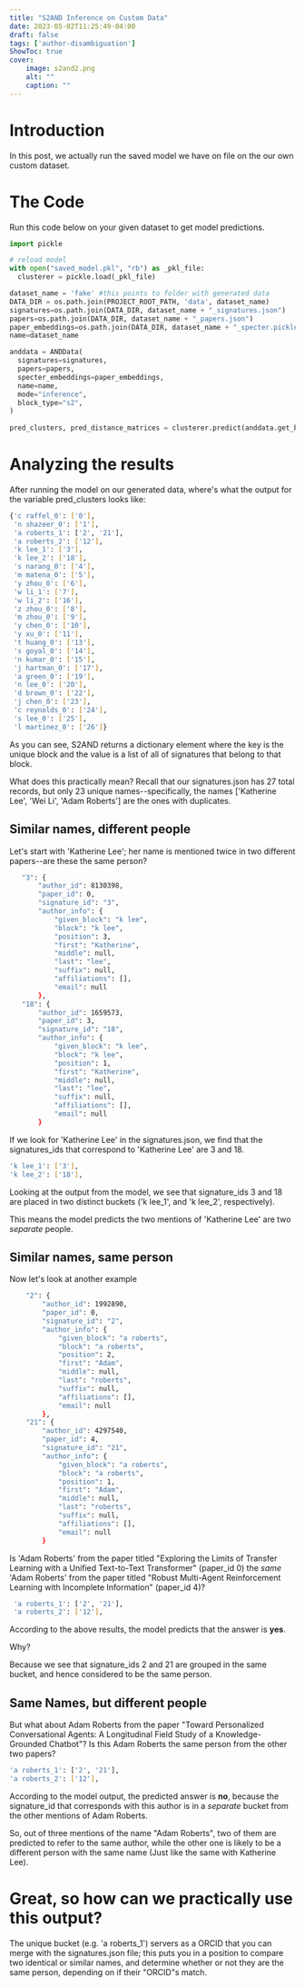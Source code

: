 ```yaml
---
title: "S2AND Inference on Custom Data"
date: 2023-05-02T11:25:49-04:00
draft: false
tags: ['author-disambiguation']
ShowToc: true
cover:
    image: s2and2.png
    alt: ""
    caption: ""
---
```


# Introduction

In this post, we actually run the saved model we have on file on the our own custom dataset.

# The Code 

Run this code below on your given dataset to get model predictions.

```python
import pickle

# reload model
with open("saved_model.pkl", "rb") as _pkl_file:
  clusterer = pickle.load(_pkl_file)

dataset_name = 'fake' #this points to folder with generated data
DATA_DIR = os.path.join(PROJECT_ROOT_PATH, 'data', dataset_name)
signatures=os.path.join(DATA_DIR, dataset_name + "_signatures.json")
papers=os.path.join(DATA_DIR, dataset_name + "_papers.json")
paper_embeddings=os.path.join(DATA_DIR, dataset_name + "_specter.pickle")
name=dataset_name

anddata = ANDData(
  signatures=signatures,
  papers=papers,
  specter_embeddings=paper_embeddings,
  name=name,
  mode="inference",
  block_type="s2",
)
   
pred_clusters, pred_distance_matrices = clusterer.predict(anddata.get_blocks(), anddata)

```
# Analyzing the results

After running the model on our generated data, where's what the output for the variable pred_clusters looks like:

```sh
{'c raffel_0': ['0'],
 'n shazeer_0': ['1'],
 'a roberts_1': ['2', '21'],
 'a roberts_2': ['12'],
 'k lee_1': ['3'],
 'k lee_2': ['18'],
 's narang_0': ['4'],
 'm matena_0': ['5'],
 'y zhou_0': ['6'],
 'w li_1': ['7'],
 'w li_2': ['16'],
 'z zhou_0': ['8'],
 'm zhou_0': ['9'],
 'y chen_0': ['10'],
 'y xu_0': ['11'],
 't huang_0': ['13'],
 's goyal_0': ['14'],
 'n kumar_0': ['15'],
 'j hartman_0': ['17'],
 'a green_0': ['19'],
 'n lee_0': ['20'],
 'd brown_0': ['22'],
 'j chen_0': ['23'],
 'c reynolds_0': ['24'],
 's lee_0': ['25'],
 'l martinez_0': ['26']}
 ```

 As you can see, S2AND returns a dictionary element where the key is the unique block and the value is a list of all of signatures that belong to that block.

 What does this practically mean? Recall that our signatures.json has 27 total records, but only 23 unique names--specifically, the names ['Katherine Lee', 'Wei Li', 'Adam Roberts'] are the ones with duplicates.

## Similar names, different people

 Let's start with 'Katherine Lee'; her name is mentioned twice in two different papers--are these the same person?

 ```sh
    "3": {
        "author_id": 8130398,
        "paper_id": 0,
        "signature_id": "3",
        "author_info": {
            "given_block": "k lee",
            "block": "k lee",
            "position": 3,
            "first": "Katherine",
            "middle": null,
            "last": "lee",
            "suffix": null,
            "affiliations": [],
            "email": null
        },
    "18": {
        "author_id": 1659573,
        "paper_id": 3,
        "signature_id": "18",
        "author_info": {
            "given_block": "k lee",
            "block": "k lee",
            "position": 1,
            "first": "Katherine",
            "middle": null,
            "last": "lee",
            "suffix": null,
            "affiliations": [],
            "email": null
        }
 ```

If we look for 'Katherine Lee' in the signatures.json, we find that the signatures_ids that correspond to 'Katherine Lee' are 3 and 18.

 ```sh
 'k lee_1': ['3'],
 'k lee_2': ['18'],
 ```

Looking at the output from the model, we see that signature_ids 3 and 18 are placed in two distinct buckets ('k lee_1', and 'k lee_2', respectively).

This means the model predicts the two mentions of 'Katherine Lee' are two *separate* people.

## Similar names, same person

Now let's look at another example

```sh
    "2": {
        "author_id": 1992890,
        "paper_id": 0,
        "signature_id": "2",
        "author_info": {
            "given_block": "a roberts",
            "block": "a roberts",
            "position": 2,
            "first": "Adam",
            "middle": null,
            "last": "roberts",
            "suffix": null,
            "affiliations": [],
            "email": null
        }, 
    "21": {
        "author_id": 4297540,
        "paper_id": 4,
        "signature_id": "21",
        "author_info": {
            "given_block": "a roberts",
            "block": "a roberts",
            "position": 1,
            "first": "Adam",
            "middle": null,
            "last": "roberts",
            "suffix": null,
            "affiliations": [],
            "email": null
        }
```

 Is 'Adam Roberts' from the paper titled "Exploring the Limits of Transfer Learning with a Unified Text-to-Text Transformer" (paper_id 0) the *same* 'Adam Roberts' from the paper titled "Robust Multi-Agent Reinforcement Learning with Incomplete Information" (paper_id 4)?


```sh
 'a roberts_1': ['2', '21'],
 'a roberts_2': ['12'],
```
 According to the above results, the model predicts that the answer is **yes**.

 Why? 

 Because we see that signature_ids 2 and 21 are grouped in the same bucket, and hence considered to be the same person.

## Same Names, but different people

 But what about Adam Roberts from the paper "Toward Personalized Conversational Agents: A Longitudinal Field Study of a Knowledge-Grounded Chatbot"? Is this Adam Roberts the same person from the other two papers?

 ```sh
 'a roberts_1': ['2', '21'],
 'a roberts_2': ['12'],
```

According to the model output, the predicted answer is **no**, because the signature_id that corresponds with this author is in a *separate* bucket from the other mentions of Adam Roberts.

So, out of three mentions of the name "Adam Roberts", two of them are predicted to refer to the same author, while the other one is likely to be a different person with the same name (Just like the same with Katherine Lee).

 # Great, so how can we practically use this output?

 The unique bucket (e.g. 'a roberts_1') servers as a ORCID that you can merge with the signatures.json file; this puts you in a position to compare two identical or similar names, and determine whether or not they are the same person, depending on if their "ORCID"s match.